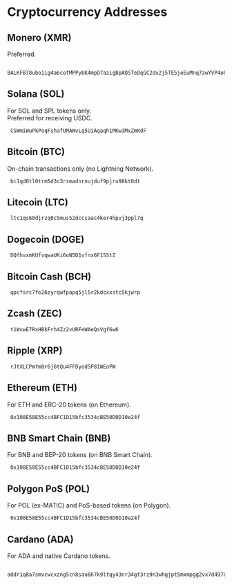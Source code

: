 # Cryptocurrency Addresses

## Monero (XMR)

Preferred.

     8ALKFB78ubo1ig4a6cofMPPybK4mpD7azigBpAQSTeDqGC2dx2j5TE5joEuMnq7zwYVP4o8z5EpcfCwe9a649tbL4uiEke4

## Solana (SOL)

For SOL and SPL tokens only.  
Preferred for receiving USDC.

     CSWmiWuPkPoqFshafUMAWvLq5UiAqaqh1MKw3MxZmKdF

## Bitcoin (BTC)

On-chain transactions only (no Lightning Network).

     bc1qd0tl0trm5d3c3rsmadnrnujduf9pjru98kt0dt

## Litecoin (LTC)

     ltc1qs60djrzq0c5mus52dccsaac4ker4hpvj3ppl7q

## Dogecoin (DOGE)

     DQfhvxmKUfvqwaUKi6oN5D1vfnx6F1SStZ

## Bitcoin Cash (BCH)

     qpcfsrc7fe26zyrqwfpapq5jl5r2kdcxxstc5kjwrp

## Zcash (ZEC)

     t1WxwE7RxHBkFrh4Zz2vURFeWAeQsVgf6w6

## Ripple (XRP)

     rJtXLCPmfm8r6j6tQu4FFDyod5P81WEoPW

## Ethereum (ETH)

For ETH and ERC-20 tokens (on Ethereum).

     0x108E58E55cc4BFC1D15bfc3534cBE50D0D10e24f

## BNB Smart Chain (BNB)

For BNB and BEP-20 tokens (on BNB Smart Chain).

     0x108E58E55cc4BFC1D15bfc3534cBE50D0D10e24f

## Polygon PoS (POL)

For POL (ex-MATIC) and PoS-based tokens (on Polygon).

     0x108E58E55cc4BFC1D15bfc3534cBE50D0D10e24f

## Cardano (ADA)

For ADA and native Cardano tokens.

     addr1q8a7smvcwcxzng5cn8sau6h7k9ltqy43nr34gt3rz9n3whgjpt5mxmpgg2vx7d4978m29hsumkneycsks0xe76yxnz6sxhsuk8

